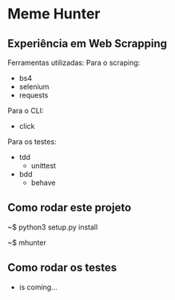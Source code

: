 # Meme Hunter

## Experiência em Web Scrapping
Ferramentas utilizadas:
Para o scraping:
  - bs4
  - selenium
  - requests

Para o CLI:
  - click

Para os testes:
  - tdd
    - unittest
  - bdd
    - behave

## Como rodar este projeto
  ~$ python3 setup.py install
  
  ~$ mhunter
  
## Como rodar os testes
- is coming...
